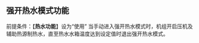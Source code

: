 <!-- 注意事项 -->
<!-- 起始分级标题：##（二级标题） -->

## 强开热水模式功能

前提条件：【**热水功能**】设为“使用”
当手动进入强开热水模式时，机组开启压机及辅助热源制热水，直至热水水箱温度达到设定值时退出强开热水模式。
